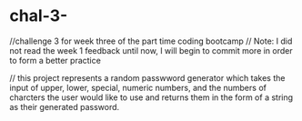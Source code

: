 # chal-3-
//challenge 3 for week three of the part time coding bootcamp 
// Note: I did not read the week 1 feedback until now, I will begin to commit more in order to form a better practice 

// this project represents a random passwword generator which takes the input of upper, lower, special, numeric numbers, and the numbers of charcters the user would like to use and returns them in the form of a string as their generated password. 
